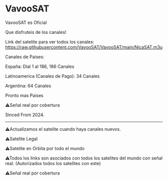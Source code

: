 # VavooSAT

VavooSAT es Oficial

Que disfruteis de los canales!

Link del satelite para ver todos los canales: https://raw.githubusercontent.com/VavooSAT/VavooSAT/main/NicaSAT.m3u

Canales de Paises:

España: Dial 1 al 186, 186 Canales

Latinoamerica (Canales de Pago): 34 Canales

Argentina: 64 Canales

Pronto mas Paises

⚠Señal real por cobertura

Sinced From 2024.

-----------------------------------------------------------------------------

⚠Actualizamos el satelite cuando haya canales nuevos.

⚠Satelite Legal

⚠Satelite en Orbita por todo el mundo

⚠Todos los links son asociados con todos los satelites del mundo con señal real. (Autorizados todos los satelites con este)

⚠Señal real por cobertura
